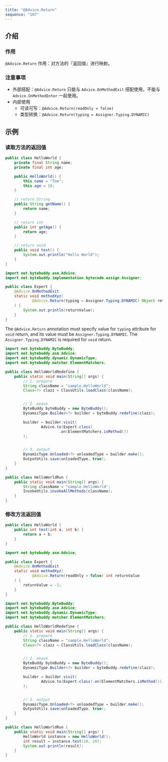 ```yaml
---
title: "@Advice.Return"
sequence: "107"
---
```


## 介绍

### 作用

`@Advice.Return` 作用：对方法的『返回值』进行映射。

### 注意事项

- 外部搭配：`@Advice.Return` 只能与 `Advice.OnMethodExit` 搭配使用，不能与 `Advice.OnMethodEnter` 一起使用。
- 内部使用
    - 可读可写：`@Advice.Return(readOnly = false)`
    - 类型转换：`@Advice.Return(typing = Assigner.Typing.DYNAMIC)`

## 示例

### 读取方法的返回值

```java
public class HelloWorld {
    private final String name;
    private final int age;

    public HelloWorld() {
        this.name = "Tom";
        this.age = 10;
    }

    // return String
    public String getName() {
        return name;
    }

    // return int
    public int getAge() {
        return age;
    }

    // return void
    public void test() {
        System.out.println("Hello World");
    }
}
```

```java
import net.bytebuddy.asm.Advice;
import net.bytebuddy.implementation.bytecode.assign.Assigner;

public class Expert {
    @Advice.OnMethodExit
    static void methodXyz(
            @Advice.Return(typing = Assigner.Typing.DYNAMIC) Object returnValue
    ) {
        System.out.println(returnValue);
    }
}
```

The `@Advice.Return` annotation must specify value for `typing` attribute for `void` return,
and its value must be `Assigner.Typing.DYNAMIC`.
The `Assigner.Typing.DYNAMIC` is required for `void` return.

```java
import net.bytebuddy.ByteBuddy;
import net.bytebuddy.asm.Advice;
import net.bytebuddy.dynamic.DynamicType;
import net.bytebuddy.matcher.ElementMatchers;

public class HelloWorldRedefine {
    public static void main(String[] args) {
        // 1. prepare
        String className = "sample.HelloWorld";
        Class<?> clazz = ClassUtils.loadClass(className);


        // 2. weave
        ByteBuddy byteBuddy = new ByteBuddy();
        DynamicType.Builder<?> builder = byteBuddy.redefine(clazz);

        builder = builder.visit(
                Advice.to(Expert.class)
                        .on(ElementMatchers.isMethod())
        );


        // 3. output
        DynamicType.Unloaded<?> unloadedType = builder.make();
        OutputUtils.save(unloadedType, true);
    }
}
```

```java
public class HelloWorldRun {
    public static void main(String[] args) {
        String className = "sample.HelloWorld";
        InvokeUtils.invokeAllMethods(className);
    }
}
```

### 修改方法返回值

```java
public class HelloWorld {
    public int test(int a, int b) {
        return a + b;
    }
}
```

```java
import net.bytebuddy.asm.Advice;

public class Expert {
    @Advice.OnMethodExit
    static void methodXyz(
            @Advice.Return(readOnly = false) int returnValue
    ) {
        returnValue = -1;
    }
}
```

```java
import net.bytebuddy.ByteBuddy;
import net.bytebuddy.asm.Advice;
import net.bytebuddy.dynamic.DynamicType;
import net.bytebuddy.matcher.ElementMatchers;

public class HelloWorldRedefine {
    public static void main(String[] args) {
        // 1. prepare
        String className = "sample.HelloWorld";
        Class<?> clazz = ClassUtils.loadClass(className);


        // 2. weave
        ByteBuddy byteBuddy = new ByteBuddy();
        DynamicType.Builder<?> builder = byteBuddy.redefine(clazz);

        builder = builder.visit(
                Advice.to(Expert.class).on(ElementMatchers.isMethod())
        );


        // 3. output
        DynamicType.Unloaded<?> unloadedType = builder.make();
        OutputUtils.save(unloadedType, true);
    }
}
```

```java
public class HelloWorldRun {
    public static void main(String[] args) {
        HelloWorld instance = new HelloWorld();
        int result = instance.test(10, 20);
        System.out.println(result);
    }
}
```


